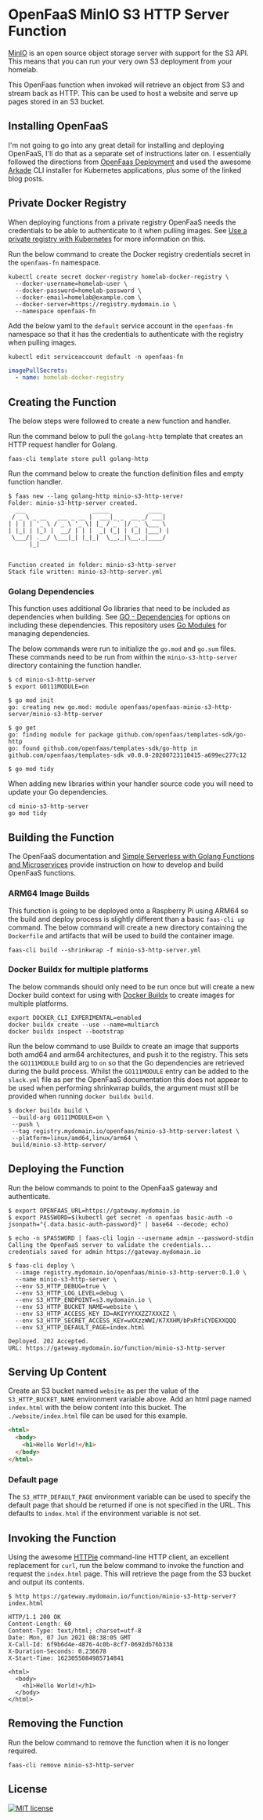 # OpenFaaS MinIO S3 HTTP Server Function

[MinIO] is an open source object storage server with support for the S3 API.
This means that you can run your very own S3 deployment from your homelab.

This OpenFaas function when invoked will retrieve an object from S3 and stream
back as HTTP. This can be used to host a website and serve up pages stored in an
S3 bucket.

## Installing OpenFaaS

I'm not going to go into any great detail for installing and deploying OpenFaaS,
I'll do that as a separate set of instructions later on. I essentially followed
the directions from [OpenFaas Deployment] and used the awesome [Arkade] CLI
installer for Kubernetes applications, plus some of the linked blog posts.

## Private Docker Registry

When deploying functions from a private registry OpenFaaS needs the credentials
to be able to authenticate to it when pulling images. See [Use a private
registry with Kubernetes] for more information on this.

Run the below command to create the Docker registry credentials secret in the
`openfaas-fn` namespace.

```plain
kubectl create secret docker-registry homelab-docker-registry \
  --docker-username=homelab-user \
  --docker-password=homelab-password \
  --docker-email=homelab@example.com \
  --docker-server=https://registry.mydomain.io \
  --namespace openfaas-fn
```

Add the below yaml to the `default` service account in the `openfaas-fn`
namespace so that it has the credentials to authenticate with the registry when
pulling images.

```plain
kubectl edit serviceaccount default -n openfaas-fn
```

```yaml
imagePullSecrets:
  - name: homelab-docker-registry
```

## Creating the Function

The below steps were followed to create a new function and handler.

Run the command below to pull the `golang-http` template that creates an HTTP
request handler for Golang.

```plain
faas-cli template store pull golang-http
```

Run the command below to create the function definition files and empty function
handler.

```plain
$ faas new --lang golang-http minio-s3-http-server
Folder: minio-s3-http-server created.
  ___                   _____           ____
 / _ \ _ __   ___ _ __ |  ___|_ _  __ _/ ___|
| | | | '_ \ / _ \ '_ \| |_ / _` |/ _` \___ \
| |_| | |_) |  __/ | | |  _| (_| | (_| |___) |
 \___/| .__/ \___|_| |_|_|  \__,_|\__,_|____/
      |_|


Function created in folder: minio-s3-http-server
Stack file written: minio-s3-http-server.yml
```

### Golang Dependencies

This function uses additional Go libraries that need to be included as
dependencies when building. See [GO - Dependencies] for options on including
these dependencies. This repository uses [Go Modules] for managing dependencies.

The below commands were run to initialize the `go.mod` and `go.sum` files. These
commands need to be run from within the `minio-s3-http-server` directory
containing the function handler.

```plain
$ cd minio-s3-http-server
$ export GO111MODULE=on

$ go mod init
go: creating new go.mod: module openfaas/openfaas-minio-s3-http-server/minio-s3-http-server

$ go get
go: finding module for package github.com/openfaas/templates-sdk/go-http
go: found github.com/openfaas/templates-sdk/go-http in github.com/openfaas/templates-sdk v0.0.0-20200723110415-a699ec277c12

$ go mod tidy
```

When adding new libraries within your handler source code you will need to
update your Go dependencies.

```plain
cd minio-s3-http-server
go mod tidy
```

## Building the Function

The OpenFaaS documentation and [Simple Serverless with Golang Functions and
Microservices] provide instruction on how to develop and build OpenFaaS
functions.

### ARM64 Image Builds

This function is going to be deployed onto a Raspberry Pi using ARM64 so the
build and deploy process is slightly different than a basic `faas-cli up`
command. The below command will create a new directory containing the
`Dockerfile` and artifacts that will be used to build the container image.

```plain
faas-cli build --shrinkwrap -f minio-s3-http-server.yml
```

### Docker Buildx for multiple platforms

The below commands should only need to be run once but will create a new Docker
build context for using with [Docker Buildx] to create images for multiple
platforms.

```plain
export DOCKER_CLI_EXPERIMENTAL=enabled
docker buildx create --use --name=multiarch
docker buildx inspect --bootstrap
```

Run the below command to use Buildx to create an image that supports both amd64
and arm64 architectures, and push it to the registry. This sets the
`GO111MODULE` build arg to `on` so that the Go dependencies are retrieved during
the build process. Whilst the `GO111MODULE` entry can be added to the
`slack.yml` file as per the OpenFaaS documentation this does not appear to be
used when performing shrinkwrap builds, the argument must still be provided when
running `docker buildx build`.

```plain
$ docker buildx build \
 --build-arg GO111MODULE=on \
 --push \
 --tag registry.mydomain.io/openfaas/minio-s3-http-server:latest \
 --platform=linux/amd64,linux/arm64 \
 build/minio-s3-http-server/
```

## Deploying the Function

Run the below commands to point to the OpenFaaS gateway and authenticate.

```plain
$ export OPENFAAS_URL=https://gateway.mydomain.io
$ export PASSWORD=$(kubectl get secret -n openfaas basic-auth -o jsonpath="{.data.basic-auth-password}" | base64 --decode; echo)

$ echo -n $PASSWORD | faas-cli login --username admin --password-stdin
Calling the OpenFaaS server to validate the credentials...
credentials saved for admin https://gateway.mydomain.io
```

```plain
$ faas-cli deploy \
  --image registry.mydomain.io/openfaas/minio-s3-http-server:0.1.0 \
  --name minio-s3-http-server \
  --env S3_HTTP_DEBUG=true \
  --env S3_HTTP_LOG_LEVEL=debug \
  --env S3_HTTP_ENDPOINT=s3.mydomain.io \
  --env S3_HTTP_BUCKET_NAME=website \
  --env S3_HTTP_ACCESS_KEY_ID=AKIYYYXXZZ7XXXZZ \
  --env S3_HTTP_SECRET_ACCESS_KEY=wXXzzWWI/K7XXHM/bPxRfiCYDEXXQQQ
  --env S3_HTTP_DEFAULT_PAGE=index.html

Deployed. 202 Accepted.
URL: https://gateway.mydomain.io/function/minio-s3-http-server
```

## Serving Up Content

Create an S3 bucket named `website` as per the value of the
`S3_HTTP_BUCKET_NAME` environment variable above. Add an html page named
`index.html` with the below content into this bucket. The `./website/index.html`
file can be used for this example.

```html
<html>
  <body>
    <h1>Hello World!</h1>
  </body>
</html>
```

### Default page

The `S3_HTTP_DEFAULT_PAGE` environment variable can be used to specify the
default page that should be returned if one is not specified in the URL. This
defaults to `index.html` if the environment variable is not set.

## Invoking the Function

Using the awesome [HTTPie] command-line HTTP client, an excellent replacement
for `curl`, run the below command to invoke the function and request the
`index.html` page. This will retrieve the page from the S3 bucket and output its
contents.

```plain
$ http https://gateway.mydomain.io/function/minio-s3-http-server?index.html

HTTP/1.1 200 OK
Content-Length: 60
Content-Type: text/html; charset=utf-8
Date: Mon, 07 Jun 2021 08:38:05 GMT
X-Call-Id: 6f9b6d4e-4876-4c0b-8cf7-0692db76b338
X-Duration-Seconds: 0.236678
X-Start-Time: 1623055084985714841

<html>
  <body>
    <h1>Hello World!</h1>
  </body>
</html>
```

## Removing the Function

Run the below command to remove the function when it is no longer required.

```plain
faas-cli remove minio-s3-http-server
```

## License

[![MIT license]](https://lbesson.mit-license.org/)

[arkade]: https://github.com/alexellis/arkade
[docker buildx]:
  https://docs.docker.com/engine/reference/commandline/buildx_build/
[go - dependencies]: https://docs.openfaas.com/cli/templates/#go-go-dependencies
[go modules]: https://golang.org/ref/mod
[httpie]: https://httpie.io/
[minio]: https://min.io/
[mit license]: https://img.shields.io/badge/License-MIT-blue.svg
[openfaas]: https://www.openfaas.com/
[openfaas deployment]: https://docs.openfaas.com/deployment/
[openfaas using secrets]: https://docs.openfaas.com/reference/secrets/
[simple serverless with golang functions and microservices]:
  https://www.openfaas.com/blog/golang-serverless/
[use a private registry with kubernetes]:
  https://docs.openfaas.com/deployment/kubernetes/#use-a-private-registry-with-kubernetes
